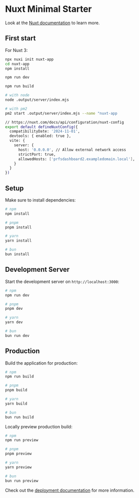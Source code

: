 # Nuxt Minimal Starter

Look at the [Nuxt documentation](https://nuxt.com/docs/getting-started/introduction) to learn more.

## First start

For Nuxt 3:

```bash
npx nuxi init nuxt-app
cd nuxt-app
npm install

npm run dev

npm run build

# with node
node .output/server/index.mjs

# with pm2
pm2 start .output/server/index.mjs --name "nuxt-app

```

```bash
// https://nuxt.com/docs/api/configuration/nuxt-config
export default defineNuxtConfig({
  compatibilityDate: '2024-11-01',
  devtools: { enabled: true },
  vite: {
    server: {
      host: '0.0.0.0', // Allow external network access
      strictPort: true,
      allowedHosts: ['prfsdashboard2.exampledomain.local'],
    }
  }
})
```



## Setup

Make sure to install dependencies:

```bash
# npm
npm install

# pnpm
pnpm install

# yarn
yarn install

# bun
bun install
```

## Development Server

Start the development server on `http://localhost:3000`:

```bash
# npm
npm run dev

# pnpm
pnpm dev

# yarn
yarn dev

# bun
bun run dev
```

## Production

Build the application for production:

```bash
# npm
npm run build

# pnpm
pnpm build

# yarn
yarn build

# bun
bun run build
```

Locally preview production build:

```bash
# npm
npm run preview

# pnpm
pnpm preview

# yarn
yarn preview

# bun
bun run preview
```

Check out the [deployment documentation](https://nuxt.com/docs/getting-started/deployment) for more information.
